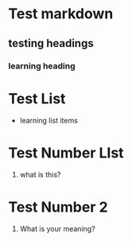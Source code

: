 # Test markdown
## testing headings
### learning heading

# Test List
- learning list items

# Test Number LIst
1. what is this?

# Test Number 2
1. What is your meaning?